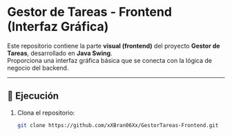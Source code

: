 # Gestor de Tareas - Frontend (Interfaz Gráfica)

Este repositorio contiene la parte **visual (frontend)** del proyecto **Gestor de Tareas**, desarrollado en **Java Swing**.  
Proporciona una interfaz gráfica básica que se conecta con la lógica de negocio del backend.

---

## 🚀 Ejecución
1. Clona el repositorio:
   ```bash
   git clone https://github.com/xXBran06Xx/GestorTareas-Frontend.git

